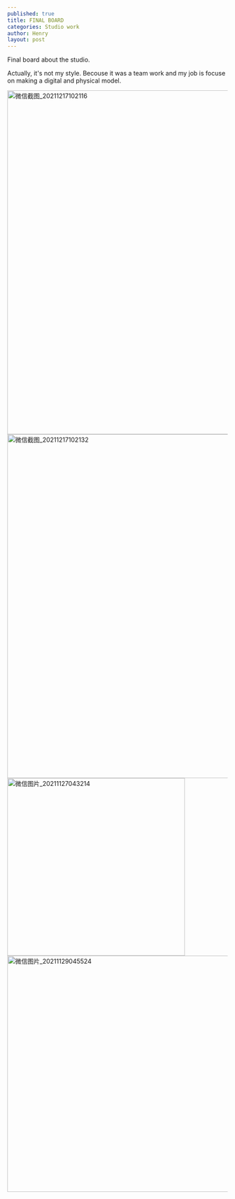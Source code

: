 ```yaml
---
published: true
title: FINAL BOARD
categories: Studio work
author: Henry
layout: post
---
```


Final board about the studio. 


Actually, it's not my style. Becouse it was a team work and my job is focuse on making a digital and physical model. 




<img width="786" alt="微信截图_20211217102116" src="https://user-images.githubusercontent.com/90523160/146478435-b69f75f8-b4e8-45d7-b56e-5e93807de2bd.png">
<img width="786" alt="微信截图_20211217102132" src="https://user-images.githubusercontent.com/90523160/146478443-a73ba85e-6105-4d2c-a712-11679c6a58aa.png">
<img width="406" alt="微信图片_20211127043214" src="https://user-images.githubusercontent.com/90523160/146478482-ec480537-9dc6-40dd-b62f-91d8e07761a4.png">
<img width="540" alt="微信图片_20211129045524" src="https://user-images.githubusercontent.com/90523160/146478493-d875c6c8-76c2-45e7-b1ee-86ea95887725.png">
